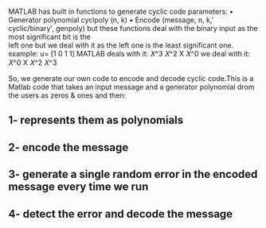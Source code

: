 MATLAB has built in functions to generate cyclic code parameters: 
• Generator polynomial cyclpoly (n, k) 
• Encode (message, n, k,' cyclic/binary', genpoly) 
but these functions deal with the binary input as the most significant bit is the  
left one but we deal with it as the left one is the least significant one.  
example: u= [1 0 1 1] 
MATLAB deals with it: 𝑋^3 𝑋^2 X 𝑋^0 
we deal with it: 𝑋^0 X 𝑋^2 𝑋^3 

So, we generate our own code to encode and decode cyclic code.This is a Matlab code that takes an input message and a generator polynomial drom the users as zeros & ones and then:
## 1- represents them as polynomials
## 2- encode the message
## 3- generate a single random error in the encoded message every time we run
## 4- detect the error and decode the message
